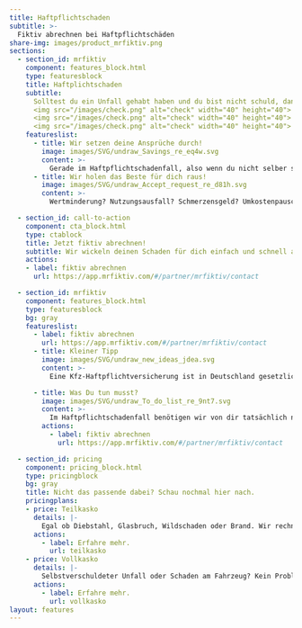 ```yaml
---
title: Haftpflichtschaden
subtitle: >-
  Fiktiv abrechnen bei Haftpflichtschäden
share-img: images/product_mrfiktiv.png
sections:
  - section_id: mrfiktiv
    component: features_block.html
    type: featuresblock
    title: Haftplichtschaden
    subtitle: 
      Solltest du ein Unfall gehabt haben und du bist nicht schuld, dann darfst du dich wieder getrost entspannen. Im Haftpflichtschadenfall kümmern wir uns mit einem Sorglospaket um dich. Das Beste dabei? Für dich ist und bleibt es komplett kostenlos!:</br></br>
      <img src="/images/check.png" alt="check" width="40" height="40">   Eine KFZ-Haftpflichtversicherung ist in Deutschland verpflichtend. Sollte die Haftung klar sein, zahlt also dein Unfallgegner. </br>
      <img src="/images/check.png" alt="check" width="40" height="40">   Wir vermitteln dir kostenfrei einen Kfz-Sachverständigen aus deiner Nähe. </br>
      <img src="/images/check.png" alt="check" width="40" height="40">   Auch ohne Rechtsschutzversicherung hast du im Haftpflichtschadenfall Anspruch auf eine/n Anwalt/in - wir kennen die Profis und sorgen dafür, dass auch alle deine Ansprüche geltend gemacht werden. </br>
    featureslist:
      - title: Wir setzen deine Ansprüche durch!
        image: images/SVG/undraw_Savings_re_eq4w.svg
        content: >-
          Gerade im Haftpflichtschadenfall, also wenn du nicht selber schuld bist, bekommen wir immer wieder mit, dass Geschädigte nicht ordentlich behandelt werden. Damit ist jetzt Schluss. Wir stellen in Zusammenarbeit mit lokalen Kfz-Sachverständigen und einer Rechtsberatung mit der Spezialisierung auf Verkehrsrecht sicher, dass auch der letzte Euro bei dir ankommt.
      - title: Wir holen das Beste für dich raus!
        image: images/SVG/undraw_Accept_request_re_d81h.svg
        content: >-   
          Wertminderung? Nutzungsausfall? Schmerzensgeld? Umkostenpauschale? Noch nie davon gehört? Siehst du, genau darum solltest du im Haftpflichtschadenfall mrfiktiv einschalten. Wir garantieren dir eine kostenfreie Abrechnung & stellen sicher, dass die gegnerische Versicherung keine unberechtigten Rechnungskürzungen vornimmt. Wir machen §249 BGB zu deinem besten Freund.

  - section_id: call-to-action
    component: cta_block.html
    type: ctablock
    title: Jetzt fiktiv abrechnen!
    subtitle: Wir wickeln deinen Schaden für dich einfach und schnell ab!
    actions:
    - label: fiktiv abrechnen
      url: https://app.mrfiktiv.com/#/partner/mrfiktiv/contact

  - section_id: mrfiktiv
    component: features_block.html
    type: featuresblock
    bg: gray
    featureslist:
      - label: fiktiv abrechnen
        url: https://app.mrfiktiv.com/#/partner/mrfiktiv/contact
      - title: Kleiner Tipp
        image: images/SVG/undraw_new_ideas_jdea.svg
        content: >- 
          Eine Kfz-Haftpflichtversicherung ist in Deutschland gesetzlich vorgeschrieben. Dein Unfallgegner hat also auf jeden Fall einen Versicherungsschutz für die verursachten Schäden. Oftmals versuchen die Schädiger dem Unfallopfer eine Reparatur oder einen Gutachter auszureden. Dabei geht dir bares Geld verloren, auf das Du Anspruch hast. Rechne noch heute fiktiv ab, für 0€!

      - title: Was Du tun musst?
        image: images/SVG/undraw_To_do_list_re_9nt7.svg
        content: >- 
          Im Haftpflichtschadenfall benötigen wir von dir tatsächlich nur 2 Unterschriften. Den Rest machen unsere Profis vor Ort mit dir. Eine Unterschrift auf der Abtretungserklärung für unseren Sachverständigen aus deiner Nähe. Dieser rechnet direkt mit der gegnerischen Versicherung ab. Auch hier entstehen keine Kosten für dich! Ohne Gutachten gibt es auch keine ausgezahlte Wertminderung für dich, dass würde ich mir nicht durch die Finger gehen lassen. Eine Unterschrift auf der Abtretungserklärung für unseren Service der Rechtsberatung. Ein Profi aus dem Verkehrs- und Schadensrecht wird dafür sorgen, dass alle deine Ansprüche gegenüber der gegnerischen Versicherung geltend gemacht werden. Keine Kosten für dich, aber dafür die Garantie auf Erstattung der Umkostenpauschale, eventuell Nutzungsaufall und je nach Schadensfall sogar Schmerzensgeld.
        actions:
          - label: fiktiv abrechnen
            url: https://app.mrfiktiv.com/#/partner/mrfiktiv/contact

  - section_id: pricing
    component: pricing_block.html
    type: pricingblock
    bg: gray
    title: Nicht das passende dabei? Schau nochmal hier nach.
    pricingplans:
    - price: Teilkasko
      details: |-
        Egal ob Diebstahl, Glasbruch, Wildschaden oder Brand. Wir rechnen für dich fiktiv ab.
      actions:
        - label: Erfahre mehr.
          url: teilkasko
    - price: Vollkasko
      details: |-
        Selbstverschuldeter Unfall oder Schaden am Fahrzeug? Kein Problem! Wir rechnen für dich fiktiv ab.
      actions:
        - label: Erfahre mehr.
          url: vollkasko
layout: features
---
```

